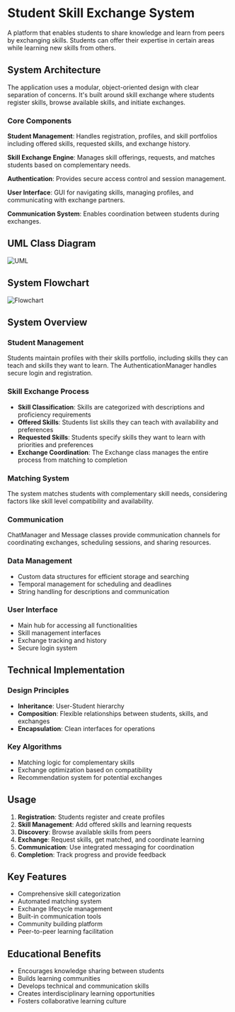 # Student Skill Exchange System

A platform that enables students to share knowledge and learn from peers by exchanging skills. Students can offer their expertise in certain areas while learning new skills from others.

## System Architecture

The application uses a modular, object-oriented design with clear separation of concerns. It's built around skill exchange where students register skills, browse available skills, and initiate exchanges.

### Core Components

**Student Management**: Handles registration, profiles, and skill portfolios including offered skills, requested skills, and exchange history.

**Skill Exchange Engine**: Manages skill offerings, requests, and matches students based on complementary needs.

**Authentication**: Provides secure access control and session management.

**User Interface**: GUI for navigating skills, managing profiles, and communicating with exchange partners.

**Communication System**: Enables coordination between students during exchanges.

## UML Class Diagram

![UML](https://github.com/user-attachments/assets/34ec2835-f03e-4399-b1ae-462d3699595f)

## System Flowchart

![Flowchart](https://github.com/user-attachments/assets/cf3a3e01-7dba-4564-9d0e-1d90b0982a04)

## System Overview

### Student Management
Students maintain profiles with their skills portfolio, including skills they can teach and skills they want to learn. The AuthenticationManager handles secure login and registration.

### Skill Exchange Process
- **Skill Classification**: Skills are categorized with descriptions and proficiency requirements
- **Offered Skills**: Students list skills they can teach with availability and preferences
- **Requested Skills**: Students specify skills they want to learn with priorities and preferences
- **Exchange Coordination**: The Exchange class manages the entire process from matching to completion

### Matching System
The system matches students with complementary skill needs, considering factors like skill level compatibility and availability.

### Communication
ChatManager and Message classes provide communication channels for coordinating exchanges, scheduling sessions, and sharing resources.

### Data Management
- Custom data structures for efficient storage and searching
- Temporal management for scheduling and deadlines
- String handling for descriptions and communication

### User Interface
- Main hub for accessing all functionalities
- Skill management interfaces
- Exchange tracking and history
- Secure login system

## Technical Implementation

### Design Principles
- **Inheritance**: User-Student hierarchy
- **Composition**: Flexible relationships between students, skills, and exchanges
- **Encapsulation**: Clean interfaces for operations

### Key Algorithms
- Matching logic for complementary skills
- Exchange optimization based on compatibility
- Recommendation system for potential exchanges

## Usage

1. **Registration**: Students register and create profiles
2. **Skill Management**: Add offered skills and learning requests
3. **Discovery**: Browse available skills from peers
4. **Exchange**: Request skills, get matched, and coordinate learning
5. **Communication**: Use integrated messaging for coordination
6. **Completion**: Track progress and provide feedback

## Key Features

- Comprehensive skill categorization
- Automated matching system
- Exchange lifecycle management
- Built-in communication tools
- Community building platform
- Peer-to-peer learning facilitation

## Educational Benefits

- Encourages knowledge sharing between students
- Builds learning communities
- Develops technical and communication skills
- Creates interdisciplinary learning opportunities
- Fosters collaborative learning culture

